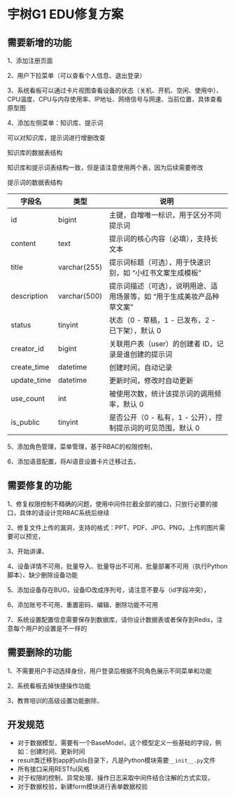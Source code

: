 # 宇树G1 EDU修复方案

## 需要新增的功能

1、添加注册页面

2、用户下拉菜单（可以查看个人信息、退出登录）

3、系统看板可以通过卡片视图查看设备的状态（关机、开机、空闲、使用中）、CPU温度、CPU与内存使用率、IP地址、网络信号与网速、当前位置，具体查看原型图

4、添加左侧菜单：知识库、提示词

可以对知识库，提示词进行增删改查

知识库的数据表结构

知识库和提示词表结构一致，但是请注意使用两个表，因为后续需要修改



提示词的数据表结构

| 字段名      | 类型         | 说明                                                         |
| ----------- | ------------ | ------------------------------------------------------------ |
| id          | bigint       | 主键，自增唯一标识，用于区分不同提示词                       |
| content     | text         | 提示词的核心内容（必填），支持长文本                         |
| title       | varchar(255) | 提示词标题（可选），用于快速识别，如 “小红书文案生成模板”    |
| description | varchar(500) | 提示词描述（可选），说明用途、适用场景等，如 “用于生成美妆产品种草文案” |
| status      | tinyint      | 状态（0 - 草稿，1 - 已发布，2 - 已下架），默认 0             |
| creator_id  | bigint       | 关联用户表（user）的创建者 ID，记录是谁创建的提示词          |
| create_time | datetime     | 创建时间，自动记录                                           |
| update_time | datetime     | 更新时间，修改时自动更新                                     |
| use_count   | int          | 被使用次数，统计该提示词的调用频率，默认 0                   |
| is_public   | tinyint      | 是否公开（0 - 私有，1 - 公开），控制提示词的可见范围，默认 0 |



5、添加角色管理，菜单管理，基于RBAC的权限控制，

6、添加语音配置，将AI语音设置卡片迁移过去，







## 需要修复的功能

1、修复权限控制不精确的问题，使用中间件拦截全部的接口，只放行必要的接口，具体的请设计完RBAC系统后继续

2、修复文件上传的漏洞，支持的格式：PPT、PDF、JPG、PNG，上传的图片需要可以预览，

3、开始讲课、

4、设备详情不可用，批量导入、批量导出不可用、批量部署不可用（执行Python脚本）、缺少删除设备功能

5、添加设备存在BUG，设备ID改成序列号，请注意不要与（id字段冲突），

6、添加账号不可用、重置密码、编辑、删除功能不可用

7、系统设置配置信息需要保存到数据库，请你设计数据表或者保存到Redis，注意每个用户的设置是不一样的



## 需要删除的功能

1、不需要用户手动选择身份，用户登录后根据不同角色展示不同菜单和功能

2、系统看板去掉快捷操作功能

3、教育培训的高级设置功能删除、



## 开发规范

* 对于数据模型，需要有一个BaseModel，这个模型定义一些基础的字段，例如：创建时间、更新时间
* result类迁移到app的utils目录下，凡是Python模块需要`__init__.py`文件
* 所有接口采用RESTful风格
* 对于权限的控制、异常处理、操作日志采取中间件结合注解的方式实现，
* 对于数据校验，新建form模块进行表单数据校验



